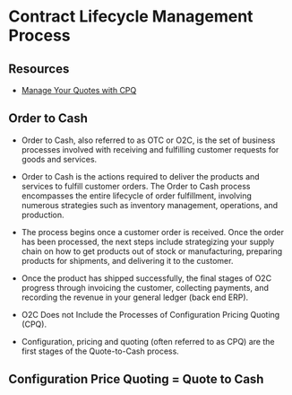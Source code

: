 # Contract Lifecycle Management Process

## Resources
* [Manage Your Quotes with CPQ](https://help.salesforce.com/articleView?id=cpq_master.htm&type=0)

## Order to Cash
* Order to Cash, also referred to as OTC or O2C, is the set of business processes involved with receiving and fulfilling customer requests for goods and services.

*  Order to Cash is the actions required to deliver the products and services to fulfill customer orders. The Order to Cash process encompasses the entire lifecycle of order fulfillment, involving numerous strategies such as inventory management, operations, and production. 

* The process begins once a customer order is received. Once the order has been processed, the next steps include strategizing your supply chain on how to get products out of stock or manufacturing, preparing products for shipments, and delivering it to the customer. 
* Once the product has shipped successfully, the final stages of O2C progress through invoicing the customer, collecting payments, and recording the revenue in your general ledger (back end ERP). 
* O2C Does not Include the Processes of Configuration Pricing Quoting (CPQ).
* Configuration, pricing and quoting (often referred to as CPQ) are the first stages of the Quote-to-Cash process. 

## Configuration Price Quoting = Quote to Cash
